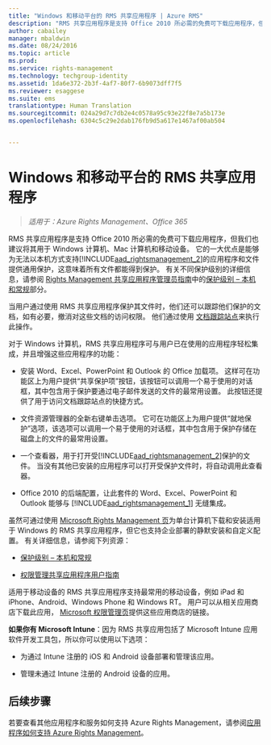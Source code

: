 ```yaml
---
title: "Windows 和移动平台的 RMS 共享应用程序 | Azure RMS"
description: "RMS 共享应用程序是支持 Office 2010 所必需的免费可下载应用程序，但我们也建议将其用于 Windows 计算机、Mac 计算机和移动设备。 它的一大优点是能够为无法以本机方式支持 Rights Management 的应用程序和文件提供通用保护，这意味着所有文件都能得到保护。"
author: cabailey
manager: mbaldwin
ms.date: 08/24/2016
ms.topic: article
ms.prod: 
ms.service: rights-management
ms.technology: techgroup-identity
ms.assetid: 1da6e372-2b3f-4af7-80f7-6b9073dff7f5
ms.reviewer: esaggese
ms.suite: ems
translationtype: Human Translation
ms.sourcegitcommit: 024a29d7c7db2e4c0578a95c93e22f8e7a5b173e
ms.openlocfilehash: 6304c5c29e2dab176fb9d5a617e1467af00ab504


---
```



# Windows 和移动平台的 RMS 共享应用程序

>*适用于：Azure Rights Management、Office 365*

RMS 共享应用程序是支持 Office 2010 所必需的免费可下载应用程序，但我们也建议将其用于 Windows 计算机、Mac 计算机和移动设备。 它的一大优点是能够为无法以本机方式支持[!INCLUDE[aad_rightsmanagement_2](../includes/aad_rightsmanagement_2_md.md)]的应用程序和文件提供通用保护，这意味着所有文件都能得到保护。 有关不同保护级别的详细信息，请参阅 [Rights Management 共享应用程序管理员指南](../rms-client/sharing-app-admin-guide.md)中的[保护级别 – 本机和常规](../rms-client/sharing-app-admin-guide-technical.md#levels-of-protection-native-and-generic)部分。

当用户通过使用 RMS 共享应用程序保护其文件时，他们还可以跟踪他们保护的文档，如有必要，撤消对这些文档的访问权限。 他们通过使用 [文档跟踪站点](http://go.microsoft.com/fwlink/?LinkId=529562)来执行此操作。

对于 Windows 计算机，RMS 共享应用程序可与用户已在使用的应用程序轻松集成，并且增强这些应用程序的功能：

-   安装 Word、Excel、PowerPoint 和 Outlook 的 Office 加载项。 这样可在功能区上为用户提供“共享保护项”按钮，该按钮可以调用一个易于使用的对话框，其中包含用于保护要通过电子邮件发送的文件的最常用设置。 此按钮还提供了用于访问文档跟踪站点的快捷方式。

-   文件资源管理器的全新右键单击选项。 它可在功能区上为用户提供“就地保护”选项，该选项可以调用一个易于使用的对话框，其中包含用于保护存储在磁盘上的文件的最常用设置。

-   一个查看器，用于打开受[!INCLUDE[aad_rightsmanagement_2](../includes/aad_rightsmanagement_2_md.md)]保护的文件。 当没有其他已安装的应用程序可以打开受保护文件时，将自动调用此查看器。

-   Office 2010 的后端配置，让此套件的 Word、Excel、PowerPoint 和 Outlook 能够与 [!INCLUDE[aad_rightsmanagement_1](../includes/aad_rightsmanagement_1_md.md)] 无缝集成。

虽然可通过使用 [Microsoft Rights Management 页](http://go.microsoft.com/fwlink/?LinkId=303970)为单台计算机下载和安装适用于 Windows 的 RMS 共享应用程序，但它也支持企业部署的静默安装和自定义配置。 有关详细信息，请参阅下列资源：

-   [保护级别 – 本机和常规](../rms-client/sharing-app-admin-guide.md)

-   [权限管理共享应用程序用户指南](../rms-client/sharing-app-user-guide.md)

适用于移动设备的 RMS 共享应用程序支持最常用的移动设备，例如 iPad 和 iPhone、Android、Windows Phone 和 Windows RT。 用户可以从相关应用商店下载此应用， [Microsoft 权限管理页](http://go.microsoft.com/fwlink/?LinkId=303970)提供这些应用商店的链接。

**如果你有 Microsoft Intune**：因为 RMS 共享应用包括了 Microsoft Intune 应用软件开发工具包，所以你可以使用以下选项：

-   为通过 Intune 注册的 iOS 和 Android 设备部署和管理该应用。

-   管理未通过 Intune 注册的 Android 设备的应用。


## 后续步骤
若要查看其他应用程序和服务如何支持 Azure Rights Management，请参阅[应用程序如何支持 Azure Rights Management](applications-support.md)。




<!--HONumber=Aug16_HO4-->


